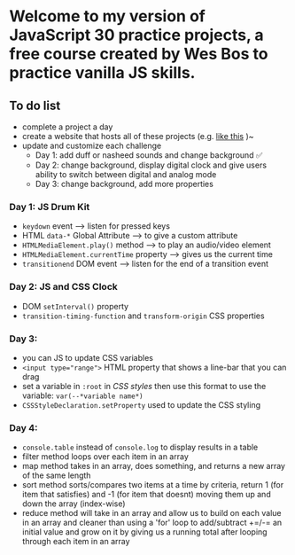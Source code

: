 # Welcome to my version of JavaScript 30 practice projects, a free course created by Wes Bos to practice vanilla JS skills.

## To do list
- complete a project a day
- create a website that hosts all of these projects (e.g. [like this](https://kellychi22.github.io/JavaScript30/) )~
- update and customize each challenge
  - Day 1: add duff or nasheed sounds and change background ✅
  - Day 2: change background, display digital clock and give users ability to switch between digital and analog mode
  - Day 3: change background, add more properties

### Day 1: JS Drum Kit
- `keydown` event --> listen for pressed keys
- HTML `data-*` Global Attribute --> to give a custom attribute
- `HTMLMediaElement.play()` method --> to play an audio/video element
- `HTMLMediaElement.currentTime` property --> gives us the current time
- `transitionend` DOM event --> listen for the end of a transition event

### Day 2: JS and CSS Clock
- DOM `setInterval()` property
- `transition-timing-function` and `transform-origin` CSS properties

### Day 3: 
- you can JS to update CSS variables
- `<input type="range">` HTML property that shows a line-bar that you can drag
- set a variable in `:root` in *CSS styles* then use this format to use the variable: `var(--*variable name*)`
- `CSSStyleDeclaration.setProperty` used to update the CSS styling


### Day 4:
- `console.table` instead of `console.log` to display results in a table
- filter method loops over each item in an array 
- map method takes in an array, does something, and returns a new array of the same length
- sort method sorts/compares two items at a time by criteria, return 1 (for item that satisfies) and -1 (for item that doesnt) moving them up and down the array (index-wise)
- reduce method will take in an array and allow us to build on each value in an array and cleaner than using a 'for' loop to add/subtract +=/-= an initial value and grow on it by giving us a running total after looping through each item in an array
